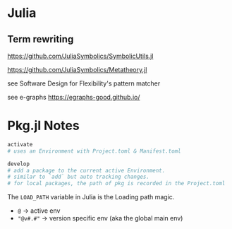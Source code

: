 # Julia


## Term rewriting

https://github.com/JuliaSymbolics/SymbolicUtils.jl

https://github.com/JuliaSymbolics/Metatheory.jl

see Software Design for Flexibility's pattern matcher

see e-graphs https://egraphs-good.github.io/

# Pkg.jl Notes

```sh
activate
# uses an Environment with Project.toml & Manifest.toml

develop
# add a package to the current active Environment.
# similar to `add` but auto tracking changes.
# for local packages, the path of pkg is recorded in the Project.toml
```

The `LOAD_PATH` variable in Julia is the Loading path magic.

- `@` -> active env
- `"@v#.#"` -> version specific env (aka the global main env)
